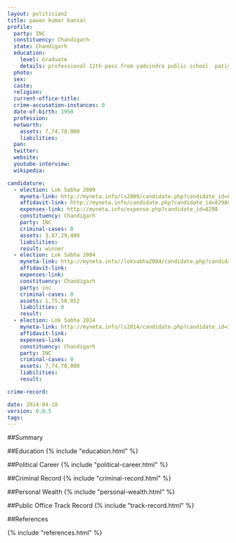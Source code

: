 ```yaml
---
layout: politician2
title: pawan kumar bansal
profile: 
  party: INC
  constituency: Chandigarh
  state: Chandigarh
  education: 
    level: Graduate
    details: professional 12th pass from yadvindra public school  patiyala in 1964 b.sc pass from govt. college sector 11 chandigarh in 1968 llb from deptt. of laws punjab university chandigarh in 1971
  photo: 
  sex: 
  caste: 
  religion: 
  current-office-title: 
  crime-accusation-instances: 0
  date-of-birth: 1950
  profession: 
  networth: 
    assets: 7,74,78,000
    liabilities: 
  pan: 
  twitter: 
  website: 
  youtube-interview: 
  wikipedia: 

candidature: 
  - election: Lok Sabha 2009
    myneta-link: http://myneta.info/ls2009/candidate.php?candidate_id=8298
    affidavit-link: http://myneta.info/candidate.php?candidate_id=8298&scan=original
    expenses-link: http://myneta.info/expense.php?candidate_id=8298
    constituency: Chandigarh 
    party: INC
    criminal-cases: 0
    assets: 3,87,29,400
    liabilities: 
    result: winner 
  - election: Lok Sabha 2004
    myneta-link: http://myneta.info//loksabha2004/candidate.php?candidate_id=883
    affidavit-link: 
    expenses-link: 
    constituency: Chandigarh 
    party: inc
    criminal-cases: 0
    assets: 1,75,50,052
    liabilities: 0
    result:  
  - election: Lok Sabha 2014
    myneta-link: http://myneta.info/ls2014/candidate.php?candidate_id=30
    affidavit-link: 
    expenses-link: 
    constituency: Chandigarh 
    party: INC
    criminal-cases: 0
    assets: 7,74,78,000
    liabilities: 
    result:  

crime-record: 

date: 2014-04-10
version: 0.0.5
tags: 
---
```


##Summary


##Education
{% include "education.html" %}


##Political Career
{% include "political-career.html" %}


##Criminal Record
{% include "criminal-record.html" %}


##Personal Wealth
{% include "personal-wealth.html" %}


##Public Office Track Record
{% include "track-record.html" %}


##References


{% include "references.html" %}
